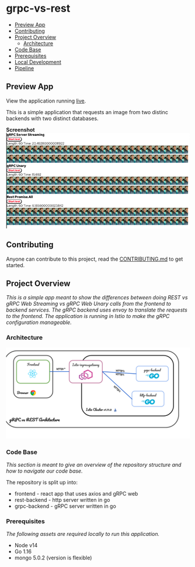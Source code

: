 # grpc-vs-rest
* [Preview App](#preview-app)
* [Contributing](#contributing)
* [Project Overview](#project-overview)
  * [Architecture](#architecture)
* [Code Base](#code-base)
* [Prerequisites](#prerequisites)
* [Local Development](#local-development)
* [Pipeline](#pipeline)

## Preview App


View the application running [live](https://freshlist.us).

This is a simple application that requests an image from two distinc backends with two distinct databases. 

**Screenshot**
![App](app.png)

## Contributing
Anyone can contribute to this project, read the [CONTRIBUTING.md](docs/CONTRIBUTING.md) to get started.
   


## Project Overview
_This is a simple app meant to show the differences between doing REST vs gRPC Web Streaming vs gRPC Web Unary calls from the frontend to backend services. The gRPC backend uses envoy to translate the requests to the frontend. The application is running in Istio to make the gRPC configuration manageable._

### Architecture
![Architecture](docs/architecture.png)

### Code Base
_This section is meant to give an overview of the repository structure and how to navigate our code base._

The repository is split up into:
- frontend - react app that uses axios and gRPC web
- rest-backend - http server written in go
- grpc-backend - gRPC server written in go

### Prerequisites
_The following assets are required locally to run this application._

- Node v14
- Go 1.16
- mongo 5.0.2 (version is flexible)
